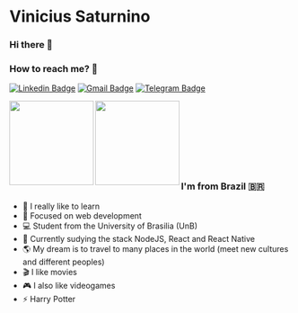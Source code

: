 <!--
### Hi there 👋
**viniciussaturnino/viniciussaturnino** is a ✨ _special_ ✨ repository because its `README.md` (this file) appears on your GitHub profile.

Here are some ideas to get you started:

- 🔭 I’m currently working on ...
- 🌱 I’m currently learning ...
- 👯 I’m looking to collaborate on ...
- 🤔 I’m looking for help with ...
- 💬 Ask me about ...
- 📫 How to reach me: ...
- 😄 Pronouns: ...
- ⚡ Fun fact: ...
-->

# Vinicius Saturnino 

### Hi there 👋

### How to reach me? 🔎

[![Linkedin Badge](https://img.shields.io/badge/-Vinicius-blue?style=flat-square&logo=Linkedin&logoColor=white&link=https://www.linkedin.com/in/viniciussaturnino07/)](https://www.linkedin.com/in/viniciussaturnino07/)
[![Gmail Badge](https://img.shields.io/badge/-viniciussaturnino78@gmail.com-c14438?style=flat-square&logo=Gmail&logoColor=white&link=mailto:viniciussaturnino78@gmail.com)](mailto:viniciussaturnino78@gmail.com)
[![Telegram Badge](https://img.shields.io/badge/-viniciussaturnino-blue?style=flat-square&logo=Telegram&logoColor=white&link=https://t.me/viniciussaturnino)](https://t.me/viniciussaturnino)

<a href="https://github.com/viniciussaturnino/github-readme-statst">
  <img align="left"  height='150px' src="https://github-readme-stats.vercel.app/api?username=viniciussaturnino&show_icons=true&theme=omni" />
</a>

<a href="https://github.com/viniciussaturnino/github-readme-stats">
  <img align="left" height='150px' src="https://github-readme-stats.vercel.app/api/top-langs/?username=viniciussaturnino&hide=jupyter%20notebook,html&layout=compact&theme=light" />
</a><br><br><br><br><br><br><br>

### I'm from Brazil 🇧🇷  

- 🧠 I really like to learn
- 🎯 Focused on web development
- 💻 Student from the University of Brasilia (UnB)
- 🚀 Currently sudying the stack NodeJS, React and React Native
- 🌎 My dream is to travel to many places in the world (meet new cultures and different peoples)
- 🎬 I like movies
- 🎮 I also like videogames
- ⚡ Harry Potter
